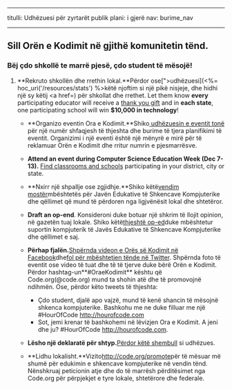 * * *

titulli: Udhëzuesi për zyrtarët publik plani: i gjerë nav: burime_nav

* * *

## Sill Orën e Kodimit në gjithë komunitetin tënd.

### Bëj çdo shkollë te marrë pjesë, çdo student të mësojë!

  1. **Rekruto shkollën dhe rrethin lokal.**Përdor ose[">udhëzuesi](<%= hoc_uri('/resources/stats') %>këtë njoftim</a> si një pikë nisjeje, dhe hidhi një sy këtij <a href=) për shkollat dhe rrethet. Let them know **every** participating educator will receive a [thank you gift](<%= hoc_uri('/resources/how-to') %>) and in **each state**, one participating school will win **$10,000 in technology**!</p></li> 
    
      * **Organizo eventin Ora e Kodimit.**Shiko[ udhëzuesin e eventit tonë](<%= hoc_uri('/resources/how-to-event') %>) për një numër shfaqjesh të thjeshta dhe burime të tjera planifikimi të eventit. Organizimi i një eventi është një mënyrë e mirë për të reklamuar Orën e Kodimit dhe rritur numrin e pjesmarrësve.
    
      * **Attend an event during Computer Science Education Week (Dec 7-13).** [Find classrooms and schools](<%= hoc_uri('/events') %>) participating in your district, city or state.
    
      * **Nxirr një shpallje ose zgjidhje.**Shiko këtë[vendim mostër](<%= hoc_uri('resources/proclamation') %>)mbështetës për Javën Edukative të Shkencave Kompjuterike dhe qëllimet që mund të përdoren nga ligjvënësit lokal dhe shtetëror.
    
      * **Draft an op-end**. Konsideroni duke botuar një shkrim të llojit opinion, në gazetën tuaj lokale. Shiko këtë[thjeshtë op-ed](<%= hoc_uri('/resources/op-ed') %>)duke mbështetur suportin kompjuterik të Javës Edukative të Shkencave Kompjuterike dhe qëllimet e saj.
    
      * **Përhap fjalën.**[Shpërnda videon e Orës së Kodimit në Facebook](https://www.facebook.com/sharer/sharer.php?u=http%3A%2F%2Fhourofcode.com%2Fus)dhe[fol për mbështetjen tënde në Twitter](https://twitter.com/intent/tweet?url=http%3A%2F%2Fhourofcode.com&text=I%27m%20participating%20in%20this%20year%27s%20%23HourOfCode%2C%20are%20you%3F%20%40codeorg&original_referer=https%3A%2F%2Fwww.google.com%2Furl%3Fq%3Dhttps%253A%252F%252Ftwitter.com%252Fshare%253Fhashtags%253D%2526amp%253Brelated%253Dcodeorg%2526amp%253Btext%253DI%252527m%252Bparticipating%252Bin%252Bthis%252Byear%252527s%252B%252523HourOfCode%25252C%252Bare%252Byou%25253F%252B%252540codeorg%2526amp%253Burl%253Dhttp%25253A%25252F%25252Fhourofcode.com%26sa%3DD%26sntz%3D1%26usg%3DAFQjCNE1GLTUbKZfMlEh9Aj5w0iswz6PYQ&related=codeorg&hashtags=). Shpërnda foto të eventit ose video të tuat dhe të të tjerve duke bërë Orën e Kodimit. Përdor hashtag-un**#OraeKodimit** kështu që Code.org(@code.org) mund ta shohin atë dhe të promovojnë ndihmën. Ose, përdor këto tweets të thjeshta:
        
          * Çdo student, djalë apo vajzë, mund të kenë shancin të mësojnë shkenca kompjuterike. Bashkohu me ne duke filluar me një #HourOfCode <http://hourofcode.com>
          * Sot, jemi krenar të bashkohemi në lëvizjen Ora e Kodimit. A jeni dhe ju? #HourOfCode <http://hourofcode.com>.   
              
            
    
      * **Lësho një deklaratë për shtyp.**[Përdor këtë shembull](<%= hoc_uri('/resources/official-press-release') %>) si udhëzues.
    
      * **Lidhu lokalisht.**Vizito<http://code.org/promote>për të mësuar më shumë për edukimin e shkencave kompjuterike në vendin tënd. Nënshkruaj peticionin atje dhe do të marrësh përditësimet nga Code.org për përpjekjet e tyre lokale, shtetërore dhe federale.</ol>